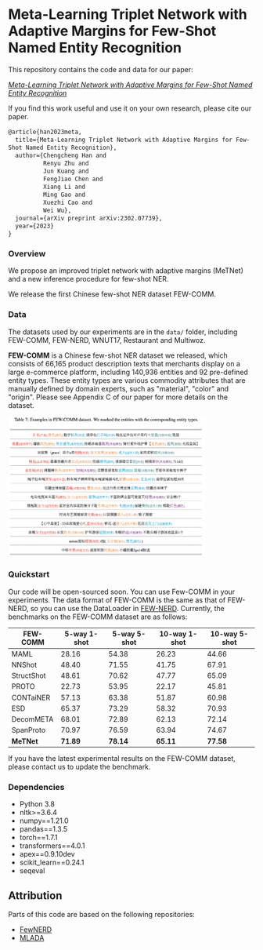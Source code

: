 # Meta-Learning Triplet Network with Adaptive Margins for Few-Shot Named Entity Recognition

This repository contains the code and data for our paper:

[*Meta-Learning Triplet Network with Adaptive Margins for Few-Shot Named Entity Recognition*](https://arxiv.org/pdf/2302.07739)

If you find this work useful and use it on your own research, please cite our paper.

`````
@article{han2023meta,
  title={Meta-Learning Triplet Network with Adaptive Margins for Few-Shot Named Entity Recognition},
  author={Chengcheng Han and 
          Renyu Zhu and 
          Jun Kuang and 
          FengJiao Chen and
          Xiang Li and
          Ming Gao and
          Xuezhi Cao and
          Wei Wu},
  journal={arXiv preprint arXiv:2302.07739},
  year={2023}
}
`````

### Overview

We propose an improved triplet network with adaptive margins (MeTNet) and a new inference procedure for few-shot NER.

We release the first Chinese few-shot NER dataset FEW-COMM.

### Data

The datasets used by our experiments are in the `data/` folder, including FEW-COMM, FEW-NERD, WNUT17, Restaurant and Multiwoz.

<!-- We ran experiments on a total of 4 datasets. You may unzip our processed data file `data.zip` and put the data files under `data/` folder. -->

<!-- | Dataset | Notes |
|---|---|
|  -->

**FEW-COMM** is a Chinese few-shot NER dataset we released, which consists of 66,165 product description texts that merchants display on a large e-commerce platform, including 140,936 entities and 92 pre-defined entity types. These entity types are various commodity attributes that are manually defined by domain experts, such as "material", "color" and "origin". Please see Appendix C of our paper for more details on the dataset.

<img src="pic/dataset.png" width="80%">
<!-- | FewNERD ([link](https://ningding97.github.io/fewnerd/)) | Processed data available. |
| WNUT17 ([link](https://aclanthology.org/W17-4418.pdf)) | We used a subset of the product review data. Processed data available. |
| Restaurant ([link](http://people.csail.mit.edu/jrg/2013/liu-icassp13.pdf)) | Processed data available. | 
| Multiwoz ([link](https://arxiv.org/pdf/1810.00278)) | Processed data available. |  -->


### Quickstart
Our code will be open-sourced soon. You can use Few-COMM in your experiments. The data format of FEW-COMM is the same as that of FEW-NERD, so you can use the DataLoader in [FEW-NERD](https://ningding97.github.io/fewnerd/). Currently, the benchmarks on the FEW-COMM dataset are as follows:

| FEW-COMM | 5-way 1-shot | 5-way 5-shot | 10-way 1-shot | 10-way 5-shot |
| ---| ---| ---| ---| ---|
|MAML|28.16|54.38|26.23|44.66|
|NNShot|48.40|71.55|41.75|67.91|
|StructShot|48.61|70.62|47.77|65.09|
|PROTO|22.73|53.95|22.17|45.81|
|CONTaiNER|57.13|63.38|51.87|60.98|
|ESD|65.37|73.29|58.32|70.93|
|DecomMETA|68.01|72.89|62.13|72.14|
|SpanProto|70.97|76.59|63.94|74.67|
|**MeTNet**|**71.89**|**78.14**|**65.11**|**77.58**|

If you have the latest experimental results on the FEW-COMM dataset, please contact us to update the benchmark.


<!-- After you have finished configuring the `data/` folder and the `pretrain_wordvec/` folder, you can run our model with the following commands. 
```
cd bin
sh mlada.sh
```
You can also adjust the model by modifying the parameters in the `malada.sh` file. -->

### Dependencies
- Python 3.8
- nltk>=3.6.4
- numpy==1.21.0
- pandas==1.3.5
- torch==1.7.1
- transformers==4.0.1
- apex==0.9.10dev
- scikit_learn==0.24.1
- seqeval
<!-- - Python 3.7
- PyTorch 1.6.0
- numpy 1.18.5
- torchtext 0.7.0
- termcolor 1.1.0
- tqdm 4.46.0
- CUDA 10.2 -->

## Attribution

Parts of this code are based on the following repositories:

- [FewNERD](https://github.com/thunlp/Few-NERD)
- [MLADA](https://github.com/hccngu/MLADA)

